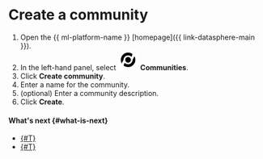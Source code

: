 # Create a community


1. Open the {{ ml-platform-name }} [homepage]({{ link-datasphere-main }}).
1. In the left-hand panel, select ![community-panel](../../../_assets/datasphere/community.svg) **Communities**.
1. Click **Create community**.
1. Enter a name for the community.
1. (optional) Enter a community description.
1. Click **Create**.

#### What's next {#what-is-next}

* [{#T}](add-user.md)
* [{#T}](link-channel.md)
